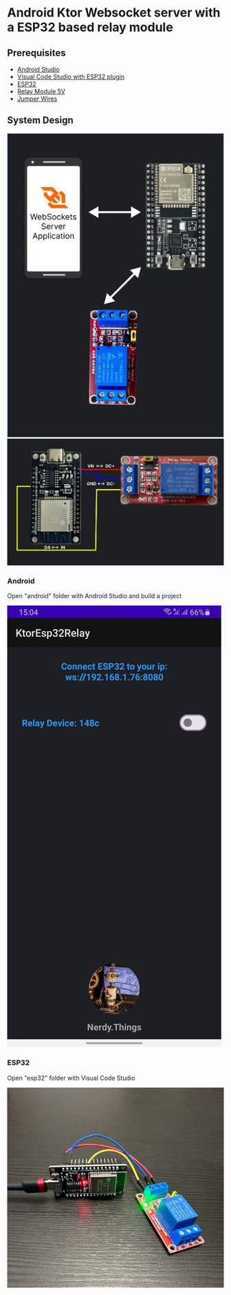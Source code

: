 # Android Ktor Websocket server with a ESP32 based relay module

## Prerequisites

* [Android Studio](https://developer.android.com/studio)
* [Visual Code Studio with ESP32 plugin](https://docs.espressif.com/projects/esp-idf/en/v4.3/esp32/get-started/vscode-setup.html)
* [ESP32](https://nerdythings.io/url/esp32)
* [Relay Module 5V](https://nerdythings.io/url/relay-5v)
* [Jumper Wires](https://nerdythings.io/url/jumper-wires)

## System Design

![System Design](/images/schema.png)
![System Design](/images/esp32-relay.png)

### Android 
 
Open "android" folder with Android Studio and build a project 

![App Screenshot](/images/android_app_screenshot.jpg)

### ESP32

Open "esp32" folder with Visual Code Studio

![App Screenshot](/images/esp32_relay_module.jpeg)
